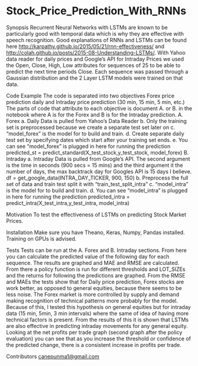 # Stock_Price_Prediction_With_RNNs

Synopsis
Recurrent Neural Networks with LSTMs are known to be particularly good with temporal data which is why they are effective with speech recognition. Good explanations of RNNs and LSTMs can be found here http://karpathy.github.io/2015/05/21/rnn-effectiveness/ and http://colah.github.io/posts/2015-08-Understanding-LSTMs/.  With Yahoo data reader for daily prices and Google’s API for Intraday Prices we used the Open, Close, High, Low attributes for sequences of 25 to be able to predict the next time periods Close. Each sequence was passed through a Gaussian distribution and the 2 Layer LSTM models were trained on that data. 


Code Example
The code is separated into two objectives Forex price prediction daily and Intraday price prediction (30 min, 15 min, 5 min, etc.) The parts of code that attribute to each objective is document A. or B. in the notebook where A is for the Forex and B is for the Intraday prediction.
  A.	Forex
    a.	Daily Data is pulled from Yahoo’s Data Reader
    b.	Only the training set is preprocessed because we create a separate test set later on
    c.	“model_forex” is the model for to build and train.
    d.	Create separate daily test set by specifying dates which start after your training set ends.
    e.	You can see “model_forex” is plugged in here for running the prediction
        predicted_st = predict_standard(X_test_stock,y_test_stock, model_forex)
  B.	Intraday
    a.	Intraday Data is pulled from Google’s API. The second argument is the time in seconds (900 secs = 15 mins) and the third                argument it the number of days, the max backtrack day for Googles API is 15 days I believe.
         df = get_google_data(INTRA_DAY_TICKER, 900, 150)
    b.	Preprocess the full set of data and train test split it with “train_test_split_intra”
    c.	“model_intra” is the model for to build and train.
    d.	You can see “model_intra” is plugged in here for running the prediction
        predicted_intra = predict_intra(X_test_intra,y_test_intra, model_intra)

Motivation
To test the effectiveness of LSTMs on predicting Stock Market Prices.

Installation
Make sure you have Theano, Keras, Numpy, Pandas installed. Training on GPUs is advised.

Tests
Tests can be run at the A. Forex and B. Intraday sections. From here you can calculate the predicted value of the following day for each sequence. The results are graphed and MAE and RMSE are calculated. From there a policy function is run for different thresholds and LOT_SIZEs and the returns for following the predictions are graphed.
From the RMSE and MAEs the tests show that for Daily price prediction, Forex stocks are work better, as opposed to general equities, because there seems to be less noise. The Forex market is more controlled by supply and demand making recognition of technical patterns more probably for the model. Because of this, I tested this hypothesis on general equities but for intraday data (15 min, 5min, 3 min intervals) where the same of idea of having more technical factors is present. From the results of this it is shown that LSTMs are also effective in predicting intraday movements for any general equity. Looking at the net profits per trade graph (second graph after the policy evaluation) you can see that as you increase the threshold or confidence of the predicted change, there is a consistent increase in profits per trade. 

Contributors
canepunma1@gmail.com
